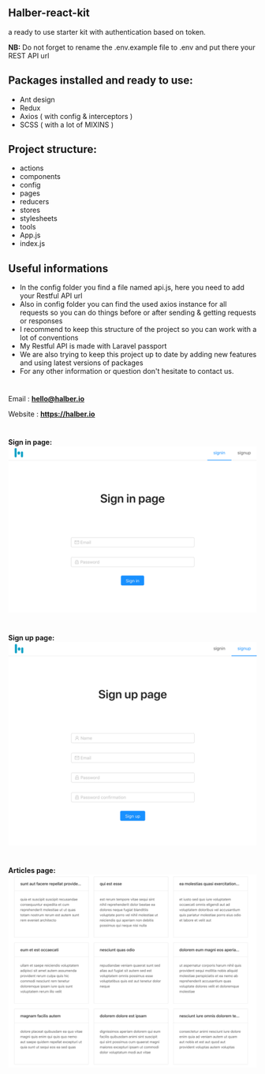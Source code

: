 ## **Halber-react-kit**

a ready to use starter kit with authentication based on token.

**NB:**
Do not forget to rename the .env.example file to .env and put there your REST API url

## **Packages installed** and ready to use:

- Ant design
- Redux
- Axios ( with config & interceptors )
- SCSS ( with a lot of MIXINS )

## **Project structure:**

- actions
- components
- config
- pages
- reducers
- stores
- stylesheets
- tools
- App.js
- index.js

## **Useful informations**

- In the config folder you find a file named api.js, here you need to add your Restful API url
- Also in config folder you can find the used axios instance for all requests so you can do things before or after sending & getting requests or responses
- I recommend to keep this structure of the project so you can work with a lot of conventions
- My Restful API is made with Laravel passport
- We are also trying to keep this project up to date by adding new features and using latest versions of packages
- For any other information or question don't hesitate to contact us.

#

Email : **hello@halber.io**

Website : **https://halber.io**

#

**Sign in page:**
![alt text](https://raw.githubusercontent.com/halberio/halber-react-kit/master/img/1.png)

#

**Sign up page:**
![alt text](https://raw.githubusercontent.com/halberio/halber-react-kit/master/img/2.png)

#

**Articles page:**
![alt text](https://raw.githubusercontent.com/halberio/halber-react-kit/master/img/3.png)

#
